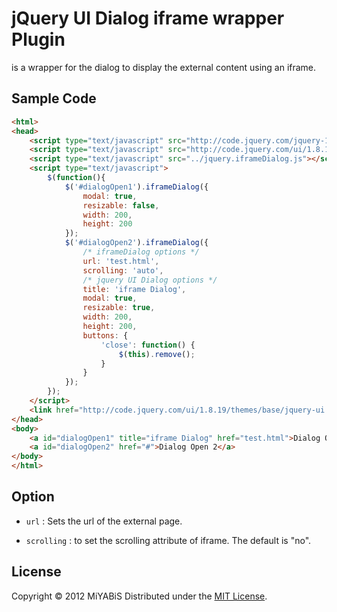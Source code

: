 jQuery UI Dialog iframe wrapper Plugin
======================

is a wrapper for the dialog to display the external content using an iframe.

Sample Code
----------

``` html
<html>
<head>
	<script type="text/javascript" src="http://code.jquery.com/jquery-1.7.2.min.js"></script>
	<script type="text/javascript" src="http://code.jquery.com/ui/1.8.19/jquery-ui.min.js"></script>
	<script type="text/javascript" src="../jquery.iframeDialog.js"></script>
	<script type="text/javascript">
		$(function(){
			$('#dialogOpen1').iframeDialog({
				modal: true,
				resizable: false,
				width: 200,
				height: 200
			});
			$('#dialogOpen2').iframeDialog({
				/* iframeDialog options */
				url: 'test.html',
				scrolling: 'auto',
				/* jquery UI Dialog options */
				title: 'iframe Dialog',
				modal: true,
				resizable: true,
				width: 200,
				height: 200,
				buttons: {
					'close': function() {
						$(this).remove();
					}
				}
			});
		});
	</script>
	<link href="http://code.jquery.com/ui/1.8.19/themes/base/jquery-ui.css" rel="stylesheet"/>
</head>
<body>
	<a id="dialogOpen1" title="iframe Dialog" href="test.html">Dialog Open 1</a><br/>
	<a id="dialogOpen2" href="#">Dialog Open 2</a>
</body>
</html>
```

Option
----------
+   `url` :
    Sets the url of the external page.
    
+   `scrolling` :
    to set the scrolling attribute of iframe.
    The default is "no".

License
----------
Copyright &copy; 2012 MiYABiS
Distributed under the [MIT License][mit].
 
[MIT]: http://www.opensource.org/licenses/mit-license.php

